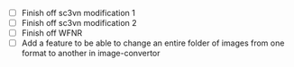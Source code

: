  - [ ] Finish off sc3vn modification 1
 - [ ] Finish off sc3vn modification 2
 - [ ] Finish off WFNR
 - [ ] Add a feature to be able to change an entire folder of images from one format to another in image-convertor
